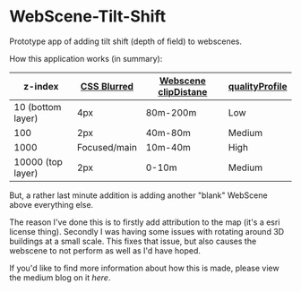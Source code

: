 # WebScene-Tilt-Shift
Prototype app of adding tilt shift (depth of field) to webscenes.

How this application works (in summary):

| z-index           | [CSS   Blurred](https://urldefense.proofpoint.com/v2/url?u=https-3A__developer.mozilla.org_en-2DUS_docs_Web_CSS_filter-2Dfunction_blur&d=DwMFAw&c=n6-cguzQvX_tUIrZOS_4Og&r=uGvVWFM6ogj2CnnHac3n5Q&m=GPO6JStcYnysaBvlljt7xvWqteg9tlCdFCUvJ7TcVMQ&s=59lpS2tiHzvT8fZnZ61njn3GpVJoeqWKAf1SYAgitK4&e=) | [Webscene   clipDistane](https://developers.arcgis.com/javascript/latest/api-reference/esri-views-SceneView.html#constraints) | [qualityProfile](https://developers.arcgis.com/javascript/latest/api-reference/esri-views-SceneView.html#qualityProfile) |
| ----------------- | ------------------------------------------------------------ | ------------------------------------------------------------ | ------------------------------------------------------------ |
| 10 (bottom layer) | 4px                                                          | 80m-200m                                                     | Low                                                          |
| 100               | 2px                                                          | 40m-80m                                                      | Medium                                                       |
| 1000              | Focused/main                                                 | 10m-40m                                                      | High                                                         |
| 10000 (top layer) | 2px                                                          | 0-10m                                                        | Medium                                                       |

But, a rather last minute addition is adding another "blank" WebScene above everything else.

The reason I've done this is to firstly add attribution to the map (it's a esri license thing). Secondly I was having some issues with rotating around 3D buildings at a small scale. This fixes that issue, but also causes the webscene to not perform as well as I'd have hoped.

If you'd like to find more information about how this is made, please view the medium blog on it *here*.